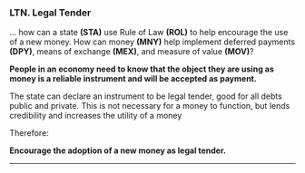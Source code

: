 
### LTN. Legal Tender

... how can a state **(STA)** use Rule of Law **(ROL)** to help encourage the use of a new money. How can money **(MNY)** help implement deferred payments **(DPY)**, means of exchange **(MEX)**, and measure of value **(MOV)**?

**People in an economy need to know that the object they are using as money is a reliable instrument and will be accepted as payment.**

The state can declare an instrument to be legal tender, good for all debts public and private.  This is not necessary for a money to function, but lends credibility and increases the utility of a money

Therefore:

**Encourage the adoption of a new money as legal tender.**

----------








